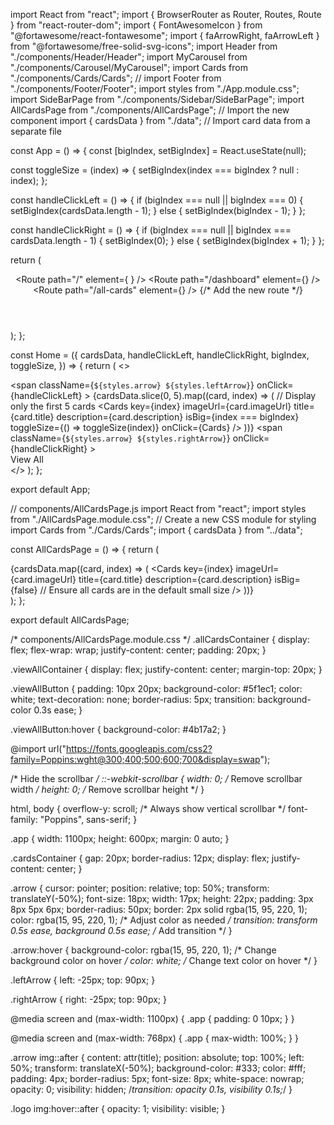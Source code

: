 import React from "react";
import { BrowserRouter as Router, Routes, Route } from "react-router-dom";
import { FontAwesomeIcon } from "@fortawesome/react-fontawesome";
import { faArrowRight, faArrowLeft } from "@fortawesome/free-solid-svg-icons";
import Header from "./components/Header/Header";
import MyCarousel from "./components/Carousel/MyCarousel";
import Cards from "./components/Cards/Cards";
// import Footer from "./components/Footer/Footer";
import styles from "./App.module.css";
import SideBarPage from "./components/Sidebar/SideBarPage";
import AllCardsPage from "./components/AllCardsPage"; // Import the new component
import { cardsData } from "./data"; // Import card data from a separate file

const App = () => {
  const [bigIndex, setBigIndex] = React.useState(null);

  const toggleSize = (index) => {
    setBigIndex(index === bigIndex ? null : index);
  };

  const handleClickLeft = () => {
    if (bigIndex === null || bigIndex === 0) {
      setBigIndex(cardsData.length - 1);
    } else {
      setBigIndex(bigIndex - 1);
    }
  };

  const handleClickRight = () => {
    if (bigIndex === null || bigIndex === cardsData.length - 1) {
      setBigIndex(0);
    } else {
      setBigIndex(bigIndex + 1);
    }
  };

  return (
    <Router>
      <div className={styles.app}>
        <Header />
        <Routes>
          <Route
            path="/"
            element={
              <Home
                cardsData={cardsData}
                handleClickLeft={handleClickLeft}
                handleClickRight={handleClickRight}
                bigIndex={bigIndex}
                toggleSize={toggleSize}
              />
            }
          />
          <Route path="/dashboard" element={<SideBarPage />} />
          <Route path="/all-cards" element={<AllCardsPage />} /> {/* Add the new route */}
        </Routes>
      </div>
    </Router>
  );
};

const Home = ({
  cardsData,
  handleClickLeft,
  handleClickRight,
  bigIndex,
  toggleSize,
}) => {
  return (
    <>
      <MyCarousel />
      <div className={styles.cardsContainer}>
        <span
          className={`${styles.arrow} ${styles.leftArrow}`}
          onClick={handleClickLeft}
        >
          <FontAwesomeIcon icon={faArrowLeft} title="Previous"/>
        </span>
        {cardsData.slice(0, 5).map((card, index) => (  // Display only the first 5 cards
          <Cards
            key={index}
            imageUrl={card.imageUrl}
            title={card.title}
            description={card.description}
            isBig={index === bigIndex}
            toggleSize={() => toggleSize(index)}
            onClick={Cards}
          />
        ))}
        <span
          className={`${styles.arrow} ${styles.rightArrow}`}
          onClick={handleClickRight}
        >
          <FontAwesomeIcon icon={faArrowRight} title="Next"/>
        </span>
      </div>
      <div className={styles.viewAllContainer}>
        <Link to="/all-cards" className={styles.viewAllButton}>
          View All
        </Link>
      </div>
    </>
  );
};

export default App;



// components/AllCardsPage.js
import React from "react";
import styles from "./AllCardsPage.module.css"; // Create a new CSS module for styling
import Cards from "./Cards/Cards";
import { cardsData } from "../data";

const AllCardsPage = () => {
  return (
    <div className={styles.allCardsContainer}>
      {cardsData.map((card, index) => (
        <Cards
          key={index}
          imageUrl={card.imageUrl}
          title={card.title}
          description={card.description}
          isBig={false} // Ensure all cards are in the default small size
        />
      ))}
    </div>
  );
};

export default AllCardsPage;


/* components/AllCardsPage.module.css */
.allCardsContainer {
  display: flex;
  flex-wrap: wrap;
  justify-content: center;
  padding: 20px;
}

.viewAllContainer {
  display: flex;
  justify-content: center;
  margin-top: 20px;
}

.viewAllButton {
  padding: 10px 20px;
  background-color: #5f1ec1;
  color: white;
  text-decoration: none;
  border-radius: 5px;
  transition: background-color 0.3s ease;
}

.viewAllButton:hover {
  background-color: #4b17a2;
}









@import url("https://fonts.googleapis.com/css2?family=Poppins:wght@300;400;500;600;700&display=swap");

/* Hide the scrollbar */
::-webkit-scrollbar {
  width: 0; /* Remove scrollbar width */
  height: 0; /* Remove scrollbar height */
}

html,
body {
  overflow-y: scroll; /* Always show vertical scrollbar */
  font-family: "Poppins", sans-serif;
}

.app {
  width: 1100px;
  height: 600px;
  margin: 0 auto;
}

.cardsContainer {
  gap: 20px;
  border-radius: 12px;
  display: flex;
  justify-content: center;
}

.arrow {
  cursor: pointer;
  position: relative;
  top: 50%;
  transform: translateY(-50%);
  font-size: 18px;
  width: 17px;
    height: 22px;
    padding: 3px 8px 5px 6px;
  border-radius: 50px;
  border: 2px solid rgba(15, 95, 220, 1);
  color: rgba(15, 95, 220, 1); /* Adjust color as needed */
  transition: transform 0.5s ease, background 0.5s ease; /* Add transition */
}

.arrow:hover {
  background-color: rgba(15, 95, 220, 1); /* Change background color on hover */
  color: white; /* Change text color on hover */
}

.leftArrow {
  left: -25px;
  top: 90px;
}

.rightArrow {
  right: -25px;
  top: 90px;
}

@media screen and (max-width: 1100px) {
  .app {
    padding: 0 10px;
  }
}

@media screen and (max-width: 768px) {
  .app {
    max-width: 100%;
  }
}


.arrow img::after {
  content: attr(title);
  position: absolute;
  top: 100%;
  left: 50%;
  transform: translateX(-50%);
  background-color: #333;
  color: #fff;
  padding: 4px;
  border-radius: 5px;
  font-size: 8px;
  white-space: nowrap;
  opacity: 0;
  visibility: hidden;
  /*transition: opacity 0.1s, visibility 0.1s;*/
}

.logo img:hover::after {
  opacity: 1;
  visibility: visible;
}
